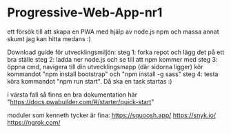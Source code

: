 # Progressive-Web-App-nr1
ett försök till att skapa en PWA med hjälp av node.js npm och massa annat skumt jag kan hitta medans :)


Download guide för utvecklingsmiljön:
steg 1: forka repot och lägg det på ett bra ställe
steg 2: ladda ner node.js och se till att npm kommer med
steg 3: öppna cmd, navigera till din utvecklingsmapp (där sidorna ligger) kör kommandot "npm install bootstrap" och "npm install -g sass"
steg 4: testa köra kommandot "npm run start". Då ska en task startas :)



i värsta fall så finns en bra dokumentation här "https://docs.pwabuilder.com/#/starter/quick-start"

moduler som kenneth tycker är fina:
https://squoosh.app/
https://snyk.io/
https://ngrok.com/